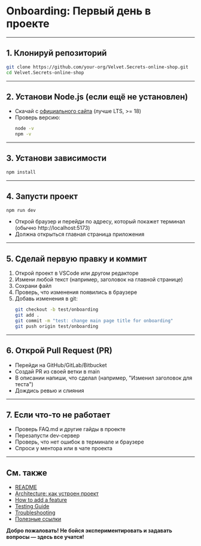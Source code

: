 # Onboarding: Первый день в проекте

---

## 1. Клонируй репозиторий
```bash
git clone https://github.com/your-org/Velvet.Secrets-online-shop.git
cd Velvet.Secrets-online-shop
```

---

## 2. Установи Node.js (если ещё не установлен)
- Скачай с [официального сайта](https://nodejs.org/) (лучше LTS, >= 18)
- Проверь версию:
  ```bash
  node -v
  npm -v
  ```

---

## 3. Установи зависимости
```bash
npm install
```

---

## 4. Запусти проект
```bash
npm run dev
```
- Открой браузер и перейди по адресу, который покажет терминал (обычно http://localhost:5173)
- Должна открыться главная страница приложения

---

## 5. Сделай первую правку и коммит
1. Открой проект в VSCode или другом редакторе
2. Измени любой текст (например, заголовок на главной странице)
3. Сохрани файл
4. Проверь, что изменения появились в браузере
5. Добавь изменения в git:
   ```bash
   git checkout -b test/onboarding
   git add .
   git commit -m "test: change main page title for onboarding"
   git push origin test/onboarding
   ```

---

## 6. Открой Pull Request (PR)
- Перейди на GitHub/GitLab/Bitbucket
- Создай PR из своей ветки в main
- В описании напиши, что сделал (например, "Изменил заголовок для теста")
- Дождись ревью и слияния

---

## 7. Если что-то не работает
- Проверь FAQ.md и другие гайды в проекте
- Перезапусти dev-сервер
- Проверь, что нет ошибок в терминале и браузере
- Спроси у ментора или в чате проекта

---

## См. также
- [README](./README.md)
- [Architecture: как устроен проект](./Architecture.md)
- [How to add a feature](./How-to-add-feature.md)
- [Testing Guide](./Testing-guide.md)
- [Troubleshooting](./Troubleshooting.md)
- [Полезные ссылки](./Useful-links.md)

**Добро пожаловать! Не бойся экспериментировать и задавать вопросы — здесь все учатся!** 